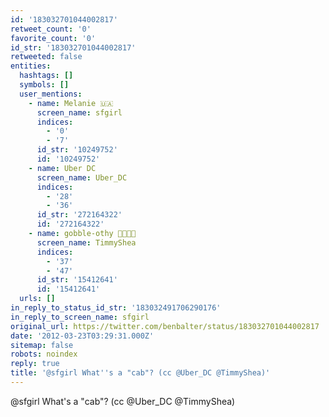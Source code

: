 ```yaml
---
id: '183032701044002817'
retweet_count: '0'
favorite_count: '0'
id_str: '183032701044002817'
retweeted: false
entities:
  hashtags: []
  symbols: []
  user_mentions:
    - name: Melanie 🇺🇦
      screen_name: sfgirl
      indices:
        - '0'
        - '7'
      id_str: '10249752'
      id: '10249752'
    - name: Uber DC
      screen_name: Uber_DC
      indices:
        - '28'
        - '36'
      id_str: '272164322'
      id: '272164322'
    - name: gobble-othy 🚊🛫🏳️‍🌈
      screen_name: TimmyShea
      indices:
        - '37'
        - '47'
      id_str: '15412641'
      id: '15412641'
  urls: []
in_reply_to_status_id_str: '183032491706290176'
in_reply_to_screen_name: sfgirl
original_url: https://twitter.com/benbalter/status/183032701044002817
date: '2012-03-23T03:29:31.000Z'
sitemap: false
robots: noindex
reply: true
title: '@sfgirl What''s a "cab"? (cc @Uber_DC @TimmyShea)'
---
```


@sfgirl What's a "cab"? (cc @Uber_DC @TimmyShea)